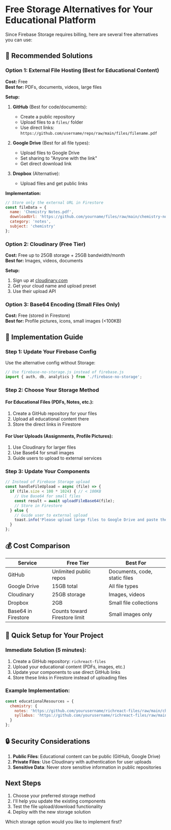 # Free Storage Alternatives for Your Educational Platform

Since Firebase Storage requires billing, here are several free alternatives you can use:

## 🎯 Recommended Solutions

### Option 1: External File Hosting (Best for Educational Content)
**Cost:** Free  
**Best for:** PDFs, documents, videos, large files

**Setup:**
1. **GitHub** (Best for code/documents):
   - Create a public repository
   - Upload files to a `files/` folder
   - Use direct links: `https://github.com/username/repo/raw/main/files/filename.pdf`

2. **Google Drive** (Best for all file types):
   - Upload files to Google Drive
   - Set sharing to "Anyone with the link"
   - Get direct download link

3. **Dropbox** (Alternative):
   - Upload files and get public links

**Implementation:**
```javascript
// Store only the external URL in Firestore
const fileData = {
  name: 'Chemistry Notes.pdf',
  downloadUrl: 'https://github.com/yourname/files/raw/main/chemistry-notes.pdf',
  category: 'notes',
  subject: 'chemistry'
};
```

### Option 2: Cloudinary (Free Tier)
**Cost:** Free up to 25GB storage + 25GB bandwidth/month  
**Best for:** Images, videos, documents

**Setup:**
1. Sign up at [cloudinary.com](https://cloudinary.com)
2. Get your cloud name and upload preset
3. Use their upload API

### Option 3: Base64 Encoding (Small Files Only)
**Cost:** Free (stored in Firestore)  
**Best for:** Profile pictures, icons, small images (<100KB)

## 🔧 Implementation Guide

### Step 1: Update Your Firebase Config
Use the alternative config without Storage:

```javascript
// Use firebase-no-storage.js instead of firebase.js
import { auth, db, analytics } from './firebase-no-storage';
```

### Step 2: Choose Your Storage Method

#### For Educational Files (PDFs, Notes, etc.):
1. Create a GitHub repository for your files
2. Upload all educational content there
3. Store the direct links in Firestore

#### For User Uploads (Assignments, Profile Pictures):
1. Use Cloudinary for larger files
2. Use Base64 for small images
3. Guide users to upload to external services

### Step 3: Update Your Components

```javascript
// Instead of Firebase Storage upload
const handleFileUpload = async (file) => {
  if (file.size < 100 * 1024) { // < 100KB
    // Use Base64 for small files
    const result = await uploadFileBase64(file);
    // Store in Firestore
  } else {
    // Guide user to external upload
    toast.info('Please upload large files to Google Drive and paste the link');
  }
};
```

## 💰 Cost Comparison

| Service | Free Tier | Best For |
|---------|-----------|----------|
| GitHub | Unlimited public repos | Documents, code, static files |
| Google Drive | 15GB total | All file types |
| Cloudinary | 25GB storage | Images, videos |
| Dropbox | 2GB | Small file collections |
| Base64 in Firestore | Counts toward Firestore limit | Small images only |

## 🚀 Quick Setup for Your Project

### Immediate Solution (5 minutes):
1. Create a GitHub repository: `richreact-files`
2. Upload your educational content (PDFs, images, etc.)
3. Update your components to use direct GitHub links
4. Store these links in Firestore instead of uploading files

### Example Implementation:
```javascript
const educationalResources = {
  chemistry: {
    notes: 'https://github.com/yourusername/richreact-files/raw/main/chemistry/notes.pdf',
    syllabus: 'https://github.com/yourusername/richreact-files/raw/main/chemistry/syllabus.pdf'
  }
};
```

## 🔒 Security Considerations

1. **Public Files**: Educational content can be public (GitHub, Google Drive)
2. **Private Files**: Use Cloudinary with authentication for user uploads
3. **Sensitive Data**: Never store sensitive information in public repositories

## Next Steps

1. Choose your preferred storage method
2. I'll help you update the existing components
3. Test the file upload/download functionality
4. Deploy with the new storage solution

Which storage option would you like to implement first?

